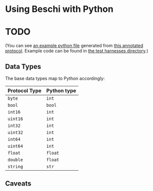 # Using Beschi with Python

# TODO
(You can see [an example python file](../generated_examples/python_example.py) generated from [this annotated protocol](../../test/_protocols/annotated.toml). Example code can be found in [the test harnesses directory](../../test/_harnesses/python/).)

## Data Types

The base data types map to Python accordingly:

| Protocol Type | Python type |
|---------------|-------------|
| `byte`        | `int`       |
| `bool`        | `bool`      |
| `int16`       | `int`       |
| `uint16`      | `int`       |
| `int32`       | `int`       |
| `uint32`      | `int`       |
| `int64`       | `int`       |
| `uint64`      | `int`       |
| `float`       | `float`     |
| `double`      | `float`     |
| `string`      | `str`       |

## Caveats

